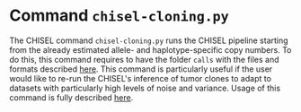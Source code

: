 # Command `chisel-cloning.py`

The CHISEL command `chisel-cloning.py` runs the CHISEL pipeline starting from the already estimated allele- and haplotype-specific copy numbers.
To do this, this command requires to have the folder `calls` with the files and formats described [here](chisel.md).
This command is particularly useful if the user would like to re-run the CHISEL's inference of tumor clones to adapt to datasets with particularly high levels of noise and variance.
Usage of this command is fully described [here](rec-clones.md).
